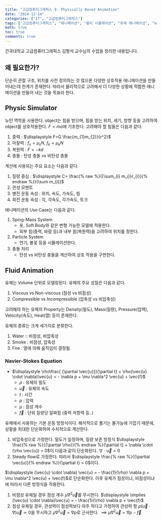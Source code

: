 ```yaml
---
title: "고급컴퓨터그래픽스 9. Physically Based Animation"
date: "2024-12-14"
categories: ["IT", "고급컴퓨터그래픽스"]
tags: ["고급컴퓨터그래픽스", "애니메이션", "물리 시뮬레이션", "유체 애니메이션", "뉴턴 역학", "Navier-Stokes 방정식", "충돌 처리", "Sping-Mass 시스템"]
math: true
toc: true
comments: true
---
```


건국대학교 고급컴퓨터그래픽스 김형석 교수님의 수업을 정리한 내용입니다.

## 왜 필요한가?

단순히 관절 구조, 위치를 사전 정의하는 것 많으론 다양한 상호작용 애니메이션을 만들어내는데 한계가 존재한다. 따라서 물리적으로 고려해서 더 다양한 상황에 적합한 애니메이션을 만들어 내는 것을 목표라 한다.

## Physic Simulator

뉴턴 역학을 사용한다. object는 힘을 받으며, 힘을 받는 위치, 세기, 방향 등을 고려하여 object를 상호작용한다. $F=ma$에 기초한다. 고려해야 할 힘들은 다음과 같다.

1. 중력 : $\displaystyle F=G \frac{m_{1}m_{2}}{r^2}$
2. 마찰력 : $f_{s} = \mu_{s}N$, $f_{k}=\mu_{k}N$
3. 복원력 : $F=-kd$
4. 충돌 : 탄성 충돌 vs 비탄성 충돌

계산에 사용되는 주요 요소는 다음과 같다.

1. 질량 중심 : $\displaystyle C= \frac{% raw %}{{\sum_{i} m_{i}r_{i}}{% endraw %}}{\sum m_{i}}$
2. 관성 모멘트
3. 병진 운동 속성 : 위치, 속도, 가속도, 힘
4. 회전 운동 속성 : 각, 각속도, 각가속도, 토크

애니메이션의 Use Case는 다음과 같다.

1. Sping-Mass System
	- 옷, Soft Body와 같은 변형 가능한 모델에 적용한다.
	- 외부 힘(중력, 바람 등)과 내부 힘(복원력)을 고려하여 위치를 정한다.
2. Particle System
	- 연기, 불꽃 등을 시뮬레이션한다.
3. 충돌 처리
	- 탄성 vs 비탄성 충돌을 계산하여 상호 작용을 구현한다.

## Fluid Animation

유체는 Volume 단위로 모델링된다. 유체의 주요 성질은 다음과 같다.

1. Viscous vs Non-viscous (점성 vs 비점성)
2. Compressible vs Incompressible (압축성 vs 비압축성)

고려해야 하는 유체의 Property는 Density(밀도), Mass(질량), Pressure(압력), Velocity(속도), Heat(열) 등이 존재한다.

유체의 종류는 크게 세가지로 분류한다.
1. Water :: 비점성, 비압축성
2. Smoke : 비점성, 압축성
3. Fire : 열에 의해 움직임이 결정됨.

### Navier-Stokes Equation

- $\displaystyle \rho\frac{ {\partial \vec{u}}}{\partial t} + \rho(\vec{u} \cdot \nabla)\vec{u} = - \nabla p + \mu \nabla^2 \vec{u} + \vec{f}$
	- $\rho$ : 유체의 밀도
	- $\vec{u}$ : 유체의 속도
	- $t$ : 시간
	- $p$ : 압력
	- $\mu$ : 점성 계수
	- $\vec{f}$ : 단위 질량당 알짜힘 (중력 저항력 등..)

유체에서 사용하는 기본 운동 방정식이다. 해석적으로 풀기는 불가능에 가깝기 때문에, 상황을 최대한 단순화하여 수치적으로 계산한다.

1. 비압축성으로 가정한다. 밀도가 일정하며, 질량 보존 방정식 $\displaystyle \frac{% raw %}{{\partial \rho}}{% endraw %}{\partial t} + \nabla \cdot (\rho \vec{u}) = 0$이 다음과 같이 단순화된다. $\nabla \cdot \vec{u} = 0$
2. Steady flow로 가정한다. 따라서 $\displaystyle \frac{% raw %}{{\partial \vec{u}}{% endraw %}}{\partial t} = 0$이다.

$\displaystyle (\vec{u} \cdot \nabla) \vec{u} = - \frac{1}{\rho} \nabla p + \mu \nabla^2 \vec{u} + \vec{f}$로 단순화한다. 이후 유체가 점성이냐, 비점성이냐에 따라서 다른 방정식을 적용한다.

1. 비점성 유체일 경우 점성 계수 $\mu \nabla^2 \vec{u}$를 무시한다. $\displaystyle \implies (\vec{u} \cdot \nabla)\vec{u} = - \frac{1}{\rho} \nabla p + \vec{f}$
2. 점성 유체일 경우, 관성력이 점성력보다 아주 작다고 가정하여 관성력 항 $\rho(\vec{u} \cdot \nabla)\vec{u} \simeq 0$을 무시하고 $\mu \nabla^2 \vec{u} = \nabla p$로 근사한다. $\implies \mu \nabla^2 \vec{u} = \nabla p - \vec{f}$